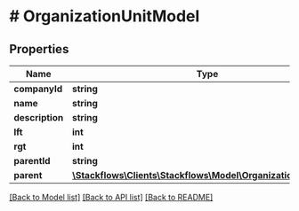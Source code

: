 # # OrganizationUnitModel

## Properties

Name | Type | Description | Notes
------------ | ------------- | ------------- | -------------
**companyId** | **string** |  | [optional]
**name** | **string** |  | [optional]
**description** | **string** |  | [optional]
**lft** | **int** |  | [optional]
**rgt** | **int** |  | [optional]
**parentId** | **string** |  | [optional]
**parent** | [**\Stackflows\Clients\Stackflows\Model\OrganizationUnitModel**](OrganizationUnitModel.md) |  | [optional]

[[Back to Model list]](../../README.md#models) [[Back to API list]](../../README.md#endpoints) [[Back to README]](../../README.md)
